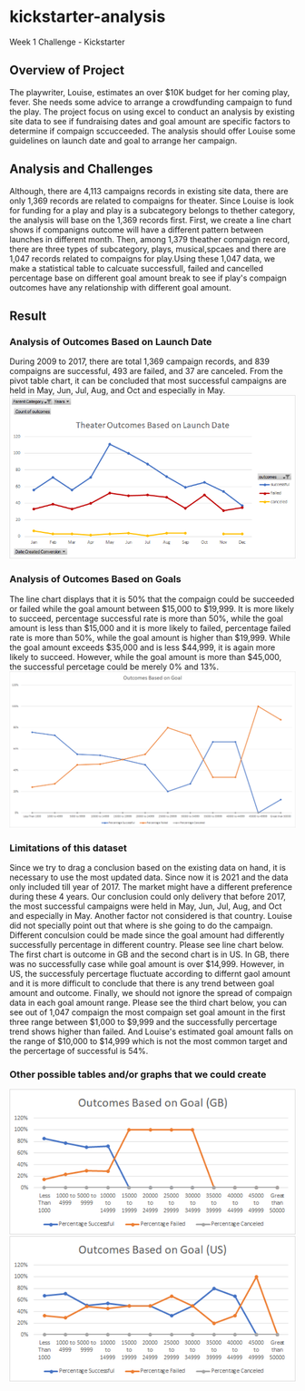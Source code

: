 # kickstarter-analysis
Week 1 Challenge - Kickstarter
## Overview of Project
  The playwriter, Louise, estimates an over $10K budget for her coming play, fever. She needs some advice to arrange a crowdfunding campaign to fund the play.
  The project focus on using excel to conduct an analysis by existing site data to see if fundraising dates and goal amount are specific factors to determine if compaign sccucceeded. The analysis should offer Louise some guidelines on launch date and goal to arrange her campaign.
## Analysis and Challenges
  Although, there are 4,113 campaigns records in existing site data, there are only 1,369 records are related to compaigns for theater. Since Louise is look for funding for a play and play is a subcategory belongs to thether category, the analysis will base on the 1,369 records first. First, we create a line chart shows if companigns outcome will have a different pattern between launches in different month. 
  Then, among 1,379 theather compaign record, there are three types of subcategory, plays, musical,spcaes and there are 1,047 records related to compaigns for play.Using these 1,047 data, we make a statistical table to calcuate successfull, failed and cancelled percentage base on different goal amount break to see if play's compaign outcomes have any relationship with different goal amount.
## Result
### Analysis of Outcomes Based on Launch Date
  During 2009 to 2017, there are total 1,369 campaign records, and 839 compaigns are successful, 493 are failed, and 37 are canceled. From the pivot table chart, it can be concluded that most successful campaigns are held in May, Jun, Jul, Aug, and Oct and especially in May. 
![Theater_Outcomes_vs_Launch](./resources/Theater_Outcomes_vs_Launch.png)
### Analysis of Outcomes Based on Goals
  The line chart displays that it is 50% that the compaign could be succeeded or failed while the goal amount between $15,000 to $19,999. It is more likely to succeed, percentage successful rate is more than 50%, while the goal amount is less than $15,000 and it is more likely to failed, percentage failed rate is more than 50%, while the goal amount is higher than $19,999. While the goal amount exceeds $35,000 and is less $44,999, it is again more likely to succeed. However, while the goal amount is more than $45,000, the successful percetage could be merely 0% and 13%.
![Outcomes_vs_Goals](./resources/Outcomes_vs_Goals.png)
### Limitations of this dataset
  Since we try to drag a conclusion based on the existing data on hand, it is necessary to use the most updated data. Since now it is 2021 and the data only included till year of  2017. The market might have a different preference during these 4 years. Our conclusion could only delivery that before 2017, the most successful campaigns were held in May, Jun, Jul, Aug, and Oct and especially in May.
  Another factor not considered is that country. Louise did not specially point out that where is she going to do the campaign. Different conculsion could be made since the goal amount had differently successfully percentage in different country. Please see line chart below. The first chart is outcome in GB and the second chart is in US. In GB, there was no successfully case while goal amount is over $14,999. However, in US, the successfuly percertage fluctuate according to differnt gaol amount and it is more difficult to conclude that there is any trend between goal amount and outcome.
  Finally, we should not ignore the spread of compaign data in each goal amount range. Please see the third chart below, you can see out of 1,047 compaign the most compaign set goal amount in the first three range between $1,000 to $9,999 and the successfully percertage trend shows higher than failed. And Louise's estimated goal amount falls on the range of $10,000 to $14,999 which is not the most common target and the percertage of successful is 54%.
###  Other possible tables and/or graphs that we could create
![Outcomes_GB](./resources/Outcomes_GB.png)
![Outcomes_US](./resources/Outcomes_US.png)
